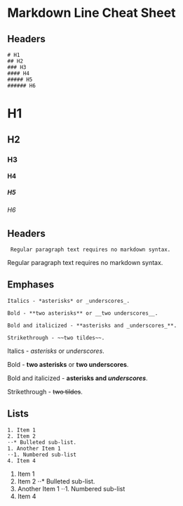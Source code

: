 # Markdown Line Cheat Sheet

## Headers
 ```
 # H1
 ## H2
 ### H3
 #### H4
 ##### H5
 ###### H6
 ```
 
 # H1
 ## H2
 ### H3
 #### H4
 ##### H5
 ###### H6
 
 ## Headers
 ```
  Regular paragraph text requires no markdown syntax.
 ```
 Regular paragraph text requires no markdown syntax.


## Emphases

```
Italics - *asterisks* or _underscores_.

Bold - **two asterisks** or __two underscores__.

Bold and italicized - **asterisks and _underscores_**.

Strikethrough - ~~two tildes~~.
```

Italics - *asterisks* or _underscores_.

Bold - **two asterisks** or __two underscores__.

Bold and italicized - **asterisks and _underscores_**.

Strikethrough - ~~two tildes~~.


## Lists

```
1. Item 1
2. Item 2
⋅⋅* Bulleted sub-list. 
1. Another Item 1
⋅⋅1. Numbered sub-list
4. Item 4
```

1. Item 1
2. Item 2
⋅⋅* Bulleted sub-list. 
1. Another Item 1
⋅⋅1. Numbered sub-list
4. Item 4

